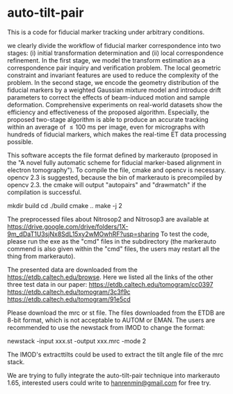 # auto-tilt-pair
This is a code for fiducial marker tracking under arbitrary conditions.

we clearly divide the workflow of fiducial marker correspondence into two stages: (i) initial transformation determination and (ii) local correspondence refinement. In the first stage, we model the transform estimation as a correspondence pair inquiry and verification problem. The local geometric constraint and invariant features are used to reduce the complexity of the problem. In the second stage, we encode the geometry distribution of the fiducial markers by a weighted Gaussian mixture model and introduce drift parameters to correct the effects of beam-induced motion and sample deformation. Comprehensive experiments on real-world datasets show the efficiency and effectiveness of the proposed algorithm. Especially, the proposed two-stage algorithm is able to produce an accurate tracking within an average of $\leqslant100$ ms per image, even for micrographs with hundreds of fiducial markers, which makes the real-time ET data processing possible.

This software accepts the file format defined by markerauto (proposed in the "A novel fully automatic scheme for fiducial marker-based alignment in electron tomography"). To compile the file, cmake and opencv is necessary. opencv 2.3 is suggested, because the bin of markerauto is precompiled by opencv 2.3. the cmake will output "autopairs" and "drawmatch" if the compilation is successful.

mkdir build
cd ./build
cmake ..
make -j 2

The preprocessed files about Nitrosop2 and Nitrosop3 are available at https://drive.google.com/drive/folders/1X-9m_dDaT1U3sjNx8SdL15xy2wMOwhRF?usp=sharing
To test the code, please run the exe as the "cmd" files in the subdirectory (the markerauto commend is also given within the "cmd" files, the users may restart all the thing from markerauto).

The presented data are downloaded from the https://etdb.caltech.edu/browse. Here we listed all the links of the other three test data in our paper:
https://etdb.caltech.edu/tomogram/cc0397
https://etdb.caltech.edu/tomogram/3c3f9c
https://etdb.caltech.edu/tomogram/91e5cd

Please download the mrc or st file. The files downloaded from the ETDB are 8-bit format, which is not acceptable to AUTOM or EMAN. The users are recommended to use the newstack from IMOD to change the format:

newstack -input xxx.st -output xxx.mrc -mode 2

The IMOD's extracttilts could be used to extract the tilt angle file of the mrc stack.

We are trying to fully integrate the auto-tilt-pair technique into markerauto 1.65, interested users could write to hanrenmin@gmail.com for free try.

